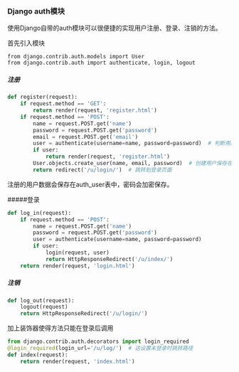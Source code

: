 ### Django auth模块

使用Django自带的auth模块可以很便捷的实现用户注册、登录、注销的方法。

首先引入模块

```
from django.contrib.auth.models import User
from django.contrib.auth import authenticate, login, logout
```



##### 注册

```python
def register(request):
    if request.method == 'GET':
        return render(request, 'register.html')
    if request.method == 'POST':
        name = request.POST.get('name')
        password = request.POST.get('password')
        email = request.POST.get('email')
        user = authenticate(username=name, password=password)  # 判断用户是否存在
        if user:
            return render(request, 'register.html')
        User.objects.create_user(name, email, password)  # 创建用户保存在auth_user表中
        return redirect('/u/login/')  # 跳转到登录页面
```

注册的用户数据会保存在auth_user表中，密码会加密保存。


#####登录

```python
def log_in(request):
    if request.method == 'POST':
        name = request.POST.get('name')
        password = request.POST.get('password')
        user = authenticate(username=name, password=password)
        if user:
            login(request, user)
            return HttpResponseRedirect('/u/index/')
    return render(request, 'login.html')
```



##### 注销

```python
def log_out(request):
    logout(request)
    return HttpResponseRedirect('/u/login/')
```

加上装饰器使得方法只能在登录后调用

```python
from django.contrib.auth.decorators import login_required
@login_required(login_url='/u/log/')  # 这设置未登录时跳转路径
def index(request):
    return render(request, 'index.html')
```

